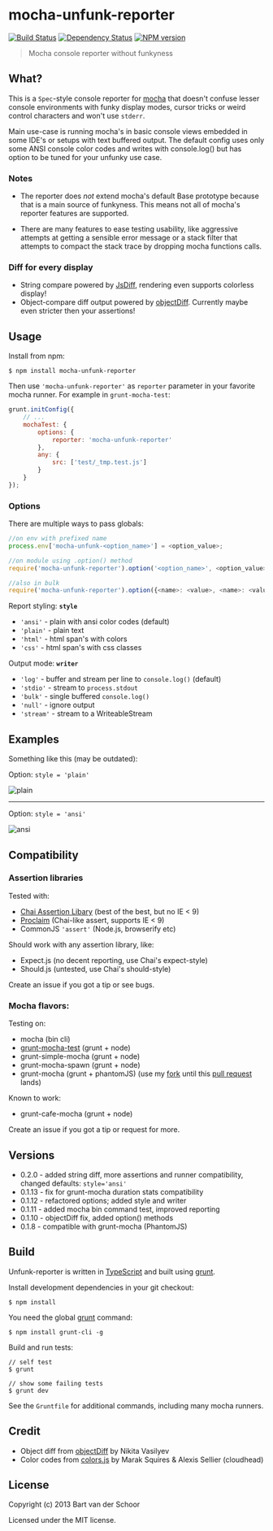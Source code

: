 # mocha-unfunk-reporter
[![Build Status](https://secure.travis-ci.org/Bartvds/mocha-unfunk-reporter.png?branch=master)](http://travis-ci.org/Bartvds/mocha-unfunk-reporter) [![Dependency Status](https://gemnasium.com/Bartvds/mocha-unfunk-reporter.png)](https://gemnasium.com/Bartvds/mocha-unfunk-reporter) [![NPM version](https://badge.fury.io/js/mocha-unfunk-reporter.png)](http://badge.fury.io/js/mocha-unfunk-reporter)

> Mocha console reporter without funkyness

## What?

This is a `Spec`-style console reporter for [mocha](http://visionmedia.github.io/mocha/) that doesn't confuse lesser console environments with funky display modes, cursor tricks or weird control characters and won't use `stderr`.

Main use-case is running mocha's in basic console views embedded in some IDE's or setups with text buffered output. The default config uses only some ANSI console color codes and writes with console.log() but has option to be tuned for your unfunky use case.

### Notes
* The reporter does *not* extend mocha's default Base prototype because that is a main source of funkyness. This means not all of mocha's reporter features are supported.

* There are many features to ease testing usability, like aggressive attempts at getting a sensible error message or a stack filter that attempts to compact the stack trace by dropping mocha functions calls.

### Diff for every display

* String compare powered by [JsDiff](https://github.com/kpdecker/jsdiff), rendering even supports colorless display! 
* Object-compare diff output powered by [objectDiff](https://github.com/NV/objectDiff.js). Currently maybe even stricter then your assertions!

## Usage
Install from npm:

````
$ npm install mocha-unfunk-reporter
```` 

Then use `'mocha-unfunk-reporter'` as `reporter` parameter in your favorite mocha runner. For example in `grunt-mocha-test`:

````js
grunt.initConfig({
	// ...
	mochaTest: {
		options: {
			reporter: 'mocha-unfunk-reporter'
		},
		any: {
			src: ['test/_tmp.test.js']
		}
	}
});
````

### Options

There are multiple ways to pass globals:

````js
//on env with prefixed name
process.env['mocha-unfunk-<option_name>'] = <option_value>;

//on module using .option() method
require('mocha-unfunk-reporter').option('<option_name>', <option_value>);

//also in bulk
require('mocha-unfunk-reporter').option({<name>: <value>, <name>: <value>});
````

Report styling: **`style`** 

* `'ansi'` - plain with ansi color codes (default)
* `'plain'` - plain text
* `'html'` - html span's with colors
* `'css'` - html span's with css classes

Output mode: **`writer`** 

* `'log'` - buffer and stream per line to `console.log()` (default)
* `'stdio'` - stream to `process.stdout`
* `'bulk'` - single buffered `console.log()`
* `'null'` - ignore output
* `'stream'` - stream to a WriteableStream

## Examples

Something like this (may be outdated):

Option: `style = 'plain'`

![plain](https://raw.github.com/Bartvds/mocha-unfunk-reporter/master/media/example_output_default.png)

-----

Option: `style = 'ansi'`

![ansi](https://raw.github.com/Bartvds/mocha-unfunk-reporter/master/media/example_output_color.png)


## Compatibility

### Assertion libraries

Tested with:

* [Chai Assertion Libary](http://chaijs.com) (best of the best, but no IE < 9)
* [Proclaim](https://github.com/Bartvds/proclaim) (Chai-like assert, supports IE < 9)
* CommonJS `'assert'` (Node.js, browserify etc)

Should work with any assertion library, like:

* Expect.js (no decent reporting, use Chai's expect-style)
* Should.js (untested, use Chai's should-style)

Create an issue if you got a tip or see bugs.

### Mocha flavors:

Testing on:

* mocha (bin cli)
* [grunt-mocha-test](https://github.com/pghalliday/grunt-mocha-test) (grunt + node)
* grunt-simple-mocha (grunt + node)
* grunt-mocha-spawn (grunt + node)
* grunt-mocha (grunt + phantomJS) (use my [fork](https://github.com/Bartvds/grunt-mocha) until this [pull request](https://github.com/kmiyashiro/grunt-mocha/pull/74) lands)

Known to work:

* grunt-cafe-mocha (grunt + node)

Create an issue if you got a tip or request for more.

## Versions

* 0.2.0 - added string diff, more assertions and runner compatibility, changed defaults: `style='ansi'`
* 0.1.13 - fix for grunt-mocha duration stats compatibility
* 0.1.12 - refactored options; added style and writer
* 0.1.11 - added mocha bin command test, improved reporting
* 0.1.10 - objectDiff fix, added option() methods
* 0.1.8 - compatible with grunt-mocha (PhantomJS)

## Build

Unfunk-reporter is written in [TypeScript](http://typescript.com) and built using [grunt](http://gruntjs.com).

Install development dependencies in your git checkout:
````
$ npm install
````

You need the global [grunt](http://gruntjs.com) command:
````
$ npm install grunt-cli -g
````

Build and run tests:
````
// self test
$ grunt

// show some failing tests
$ grunt dev
````

See the `Gruntfile` for additional commands, including many mocha runners.

## Credit

* Object diff from [objectDiff](https://github.com/NV/objectDiff.js) by Nikita Vasilyev
* Color codes from [colors.js](https://github.com/marak/colors.js/) by Marak Squires & Alexis Sellier (cloudhead)

## License

Copyright (c) 2013 Bart van der Schoor

Licensed under the MIT license.